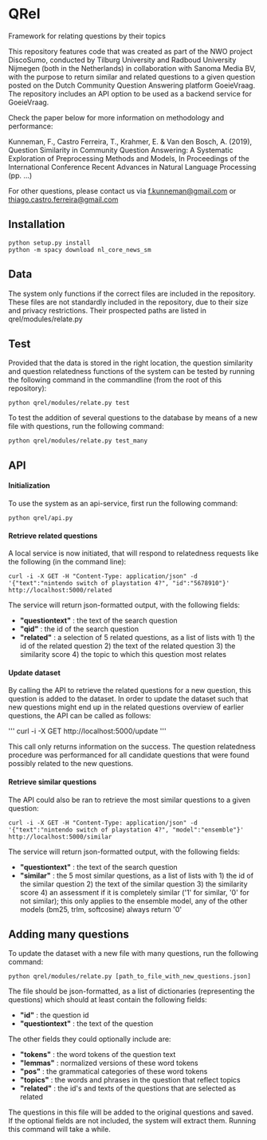 # QRel
Framework for relating questions by their topics
 
This repository features code that was created as part of the NWO project DiscoSumo, conducted by Tilburg University and Radboud University Nijmegen (both in the Netherlands) in collaboration with Sanoma Media BV, with the purpose to return similar and related questions to a given question posted on the Dutch Community Question Answering platform GoeieVraag. The repository includes an API option to be used as a backend service for GoeieVraag.

Check the paper below for more information on methodology and performance:

Kunneman, F., Castro Ferreira, T., Krahmer, E. & Van den Bosch, A. (2019), Question Similarity in Community Question Answering: A Systematic Exploration of Preprocessing Methods and Models, In Proceedings of the International Conference Recent Advances in Natural Language Processing (pp. ...)

For other questions, please contact us via f.kunneman@gmail.com or thiago.castro.ferreira@gmail.com


## Installation

```
python setup.py install
python -m spacy download nl_core_news_sm
```


## Data

The system only functions if the correct files are included in the repository. These files are not standardly included in the repository, due to their size and privacy restrictions. Their prospected paths are listed in qrel/modules/relate.py


## Test

Provided that the data is stored in the right location, the question similarity and question relatedness functions of the system can be tested by running the following command in the commandline (from the root of this repository):

```
python qrel/modules/relate.py test
```

To test the addition of several questions to the database by means of a new file with questions, run the following command:

```
python qrel/modules/relate.py test_many
```

## API

#### Initialization

To use the system as an api-service, first run the following command:

```
python qrel/api.py
```

#### Retrieve related questions

A local service is now initiated, that will respond to relatedness requests like the following (in the command line):

```
curl -i -X GET -H "Content-Type: application/json" -d '{"text":"nintendo switch of playstation 4?", "id":"5678910"}' http://localhost:5000/related
```

The service will return json-formatted output, with the following fields:
* **"questiontext"**	: the text of the search question
* **"qid"**				: the id of the search question
* **"related"**			: a selection of 5 related questions, as a list of lists with 1) the id of the related question 2) the text of the related question 3) the similarity score 4) the topic to which this question most relates

#### Update dataset

By calling the API to retrieve the related questions for a new question, this question is added to the dataset. In order to update the dataset such that new questions might end up in the related questions overview of earlier questions, the API can be called as follows:

'''
curl -i -X GET http://localhost:5000/update
'''

This call only returns information on the success. The question relatedness procedure was performanced for all candidate questions that were found possibly related to the new questions. 

#### Retrieve similar questions

The API could also be ran to retrieve the most similar questions to a given question:

```
curl -i -X GET -H "Content-Type: application/json" -d '{"text":"nintendo switch of playstation 4?", "model":"ensemble"}' http://localhost:5000/similar
```

The service will return json-formatted output, with the following fields:
* **"questiontext"**	: the text of the search question
* **"similar"**		: the 5 most similar questions, as a list of lists with 1) the id of the similar question 2) the text of the similar question 3) the similarity score 4) an assessment if it is completely similar ('1' for similar, '0' for not similar); this only applies to the ensemble model, any of the other models (bm25, trlm, softcosine) always return '0'


## Adding many questions

To update the dataset with a new file with many questions, run the following command:

```
python qrel/modules/relate.py [path_to_file_with_new_questions.json]
```

The file should be json-formatted, as a list of dictionaries (representing the questions) which should at least contain the following fields:
* **"id"**				: the question id
* **"questiontext"**	: the text of the question

The other fields they could optionally include are:
* **"tokens"**	: the word tokens of the question text
* **"lemmas"**	: normalized versions of these word tokens
* **"pos"**		: the grammatical categories of these word tokens
* **"topics"**	: the words and phrases in the question that reflect topics
* **"related"**	: the id's and texts of the questions that are selected as related

The questions in this file will be added to the original questions and saved. If the optional fields are not included, the system will extract them. Running this command will take a while.
